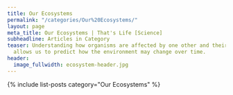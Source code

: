 ```yaml
---
title: Our Ecosystems
permalink: "/categories/Our%20Ecosystems/"
layout: page
meta_title: Our Ecosystems | That's Life [Science]
subheadline: Articles in Category
teaser: Understanding how organisms are affected by one other and their environment
  allows us to predict how the environment may change over time.
header:
  image_fullwidth: ecosystem-header.jpg
---
```


{% include list-posts category="Our Ecosystems" %}
